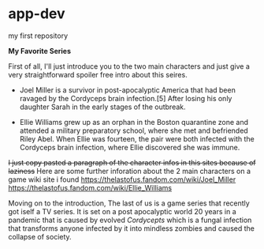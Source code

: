 # app-dev
my first repository

**My Favorite Series**

First of all, I'll just introduce you to the two main characters and just give a very straightforward spoiler free intro about this seires.

- Joel Miller is a survivor in post-apocalyptic America that had been ravaged by the Cordyceps brain infection.[5] After losing his only daughter Sarah in the early stages of the outbreak.

- Ellie Williams grew up as an orphan in the Boston quarantine zone and attended a military preparatory school, where she met and befriended Riley Abel. When Ellie was fourteen, the pair were both infected with the Cordyceps brain infection, where Ellie discovered she was immune.

~~I just copy pasted a paragraph of the character infos in this sites because of laziness~~
Here are some further inforation about the 2 main characters on a game wiki site i found
https://thelastofus.fandom.com/wiki/Joel_Miller
https://thelastofus.fandom.com/wiki/Ellie_Williams

Moving on to the introduction, The last of us is a game series that recently got iself a TV series.
It is set on a post apocalyptic world 20 years in a pandemic that is caused by evolved *Cordycepts* which is a fungal infection that transforms anyone infected by it into mindless zombies and caused the collapse of society.
